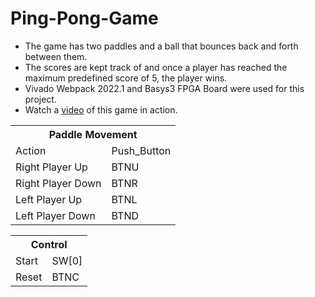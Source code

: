 # Ping-Pong-Game

<ul>
  <li>The game has two paddles and a ball that bounces back and forth between them.</li>
  <li>The scores are kept track of and once a player has reached the maximum predefined score of 5, the player wins.</li>
  <li>Vivado Webpack 2022.1 and Basys3 FPGA Board were used for this project.</li>
  <li>Watch a <a href = "https://drive.google.com/file/d/1miZtWibbxm4GlGXkyaty_quP3NXrb4YN/view?usp=sharing">video</a> of this game in action.</li>
</ul>
<table>
  <tr>
    <tr>
    <th colspan="2">Paddle Movement</th>
  </tr>
  </tr>
  <tr>
    <td>Action</td>
    <td>Push_Button</td>
  </tr>
  <tr>
    <td>Right Player Up</td>
    <td>BTNU</td>
  </tr>
  <tr>
    <td>Right Player Down</td>
    <td>BTNR</td>
  </tr>
   <tr>
    <td>Left Player Up</td>
    <td>BTNL</td>
  </tr>
  <tr>
    <td>Left Player Down</td>
    <td>BTND</td>
  </tr>
</table>

<table>
  <tr>
    <th colspan="2">Control</th>
  </tr>
  <tr>
    <td>Start</td>
    <td>SW[0]</td>
  </tr>
  <tr>
    <td>Reset</td>
    <td>BTNC</td>
  </tr>
  

 
</table>




